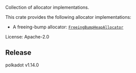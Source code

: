Collection of allocator implementations.

This crate provides the following allocator implementations:
- A freeing-bump allocator: [`FreeingBumpHeapAllocator`](https://docs.rs/sc-allocator/latest/sc_allocator/struct.FreeingBumpHeapAllocator.html)

License: Apache-2.0


## Release

polkadot v1.14.0
